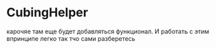 # CubingHelper

карочяе там еще будет добавляться функционал. И работать с этим впринципе легко так тчо сами разберетесь
